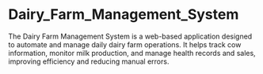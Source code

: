 # Dairy_Farm_Management_System
The Dairy Farm Management System is a web-based application designed to automate and manage daily dairy farm operations. It helps track cow information, monitor milk production, and manage health records and sales, improving efficiency and reducing manual errors.
